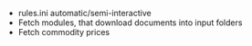 * rules.ini automatic/semi-interactive
* Fetch modules, that download documents into input folders
* Fetch commodity prices
